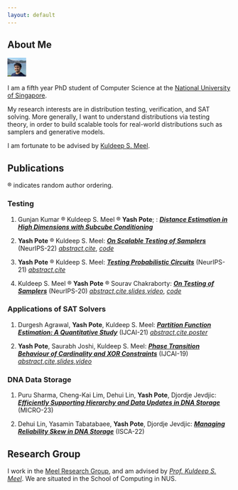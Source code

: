 ```yaml
---
layout: default
---
```


## About Me

<img class="profile-picture" src="yash.jpg" height="42" width="42">

I am a fifth year PhD student of Computer Science at the [National University of Singapore](https://www.comp.nus.edu.sg).

My research interests are in distribution testing, verification, and SAT solving. More generally, I want to understand distributions via testing theory, in order to build scalable tools for real-world distributions such as samplers and generative models. 

I am fortunate to be advised by [Kuldeep S. Meel](https://www.cs.toronto.edu/~meel/). 

<!-- ## Research Interests

Distribution Testing.

SAT/SMT Solvers. -->

## Publications

&reg; indicates random author ordering.

### Testing

1. Gunjan Kumar &reg; Kuldeep S. Meel &reg; **Yash Pote**; : *[**Distance Estimation in High Dimensions with Subcube Conditioning**](https://arxiv.org/abs/2308.04264)*

2. **Yash Pote** &reg; Kuldeep S. Meel: *[**On Scalable Testing of Samplers**](https://arxiv.org/abs/2306.13958)* (NeurIPS-22) *[abstract](https://arxiv.org/abs/2306.13958)*,*[cite](https://yashpote.github.io/files/bibs/PM22.bib)*, *[code](https://github.com/meelgroup/barbarik)*

3. **Yash Pote** &reg; Kuldeep S. Meel: *[**Testing Probabilistic Circuits**](https://arxiv.org/abs/2112.04941)* (NeurIPS-21) *[abstract](https://meelgroup.github.io/publication/neurips21_teq/)*,*[cite](https://meelgroup.github.io/publication/neurips21_teq/)*

4. Kuldeep S. Meel &reg; **Yash Pote** &reg; Sourav Chakraborty: *[**On Testing of Samplers**](https://arxiv.org/abs/2010.12918)* (NeurIPS-20) *[abstract](https://meelgroup.github.io/publication/neurips20_testing/)*,*[cite](https://meelgroup.github.io/publication/neurips20_testing/)*,*[slides](https://meelgroup.github.io/files/slides/Neurips20-MPC.pdf)*,*[video](https://slideslive.com/38936618/on-testing-of-samplers?ref=account-81660-history)*, *[code](https://github.com/meelgroup/barbarik)*



### Applications of SAT Solvers

1. Durgesh Agrawal, **Yash Pote**, Kuldeep S. Meel: *[**Partition Function Estimation: A Quantitative Study**](https://arxiv.org/abs/2105.11132)* (IJCAI-21) *[abstract](https://meelgroup.github.io/publication/ijcai21_partition/)*,*[cite](https://meelgroup.github.io/publication/ijcai21_partition/)*,*[poster](https://yashpote.github.io/files/posters/ijcai21.pdf)*

2. **Yash Pote**, Saurabh Joshi, Kuldeep S. Meel: *[**Phase Transition Behaviour of Cardinality and XOR Constraints**](https://arxiv.org/abs/1910.09755)* (IJCAI-19) *[abstract](https://meelgroup.github.io/publication/ijcai19_cardxor/)*,*[cite](https://meelgroup.github.io/publication/ijcai19_cardxor/)*,*[slides](https://meelgroup.github.io/files/slides/ijcai19pjm.pdf)*,*[video](https://www.youtube.com/watch?v=uUZapkZOLYE)*


### DNA Data Storage

1. Puru Sharma, Cheng-Kai Lim, Dehui Lin, **Yash Pote**, Djordje Jevdjic: *[**Efficiently Supporting Hierarchy and Data Updates in DNA Storage**](https://arxiv.org/abs/2212.13447)* (MICRO-23)

2. Dehui Lin, Yasamin Tabatabaee, **Yash Pote**, Djordje Jevdjic: *[**Managing Reliability Skew in DNA Storage**](https://arxiv.org/abs/2204.12261)* (ISCA-22)


## Research Group

I work in the [Meel Research Group](https://meelgroup.github.io/), and am advised by *[Prof. Kuldeep S. Meel](https://www.comp.nus.edu.sg/~meel/)*. We are situated in the School of Computing in NUS. 
